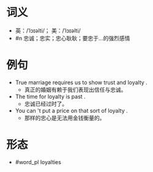# 词义
- 英：/ˈlɔɪəlti/； 美：/ˈlɔɪəlti/
- #n 忠诚；忠实；忠心耿耿；要忠于…的强烈感情
# 例句
- True marriage requires us to show trust and loyalty .
	- 真正的婚姻有赖于我们表现出信任与忠诚。
- The time for loyalty is past .
	- 忠诚已经过时了。
- You can 't put a price on that sort of loyalty .
	- 那样的忠心是无法用金钱衡量的。
# 形态
- #word_pl loyalties
